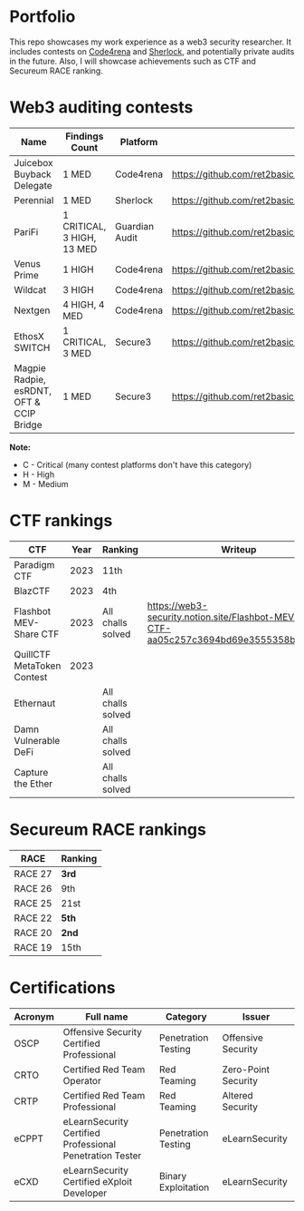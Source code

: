 # Portfolio

This repo showcases my work experience as a web3 security researcher. It includes contests on [Code4rena](https://code4rena.com/) and [Sherlock](https://www.sherlock.xyz/), and potentially private audits in the future. Also, I will showcase achievements such as CTF and Secureum RACE ranking.

# Web3 auditing contests

| Name | Findings Count | Platform | Report |
|------|----------------|----------|--------|
| Juicebox Buyback Delegate  | 1 MED | Code4rena  | https://github.com/ret2basic/portfolio/blob/main/reports/Code4rena_Juicebox_Buyback_Delegate.md  |
| Perennial  | 1 MED | Sherlock  | https://github.com/ret2basic/portfolio/blob/main/reports/Sherlock_Perennial.md  |
| PariFi     | 1 CRITICAL, 3 HIGH, 13 MED | Guardian Audit | https://github.com/ret2basic/portfolio/blob/main/reports/Guardian_PariFi.md |
| Venus Prime | 1 HIGH | Code4rena | https://github.com/ret2basic/portfolio/blob/main/reports/Code4rena_Venus_Prime.md |
| Wildcat    | 3 HIGH | Code4rena | https://github.com/ret2basic/portfolio/blob/main/reports/Code4rena_Wildcat.md |
| Nextgen    | 4 HIGH, 4 MED | Code4rena | https://github.com/ret2basic/portfolio/blob/main/reports/Code4rena_Nextgen.md |
| EthosX SWITCH | 1 CRITICAL, 3 MED | Secure3 | https://github.com/ret2basic/portfolio/blob/main/reports/Secure3_EthosX_SWITCH.md |
| Magpie Radpie, esRDNT, OFT & CCIP Bridge | 1 MED | Secure3 | https://github.com/ret2basic/portfolio/blob/main/reports/Secure3_Magpie_Radpie.md |

**Note:**

- C - Critical (many contest platforms don't have this category)
- H - High
- M - Medium

# CTF rankings

| CTF  | Year   | Ranking | Writeup |
|------|--------| --------| ------- |
| Paradigm CTF | 2023 | 11th | |
| BlazCTF | 2023 | 4th | |
| Flashbot MEV-Share CTF | 2023 | All challs solved | https://web3-security.notion.site/Flashbot-MEV-Share-CTF-aa05c257c3694bd69e3555358b709b29 |
| QuillCTF MetaToken Contest | 2023 | | |
| Ethernaut | | All challs solved | |
| Damn Vulnerable DeFi | | All challs solved | |
| Capture the Ether | | All challs solved | |

# Secureum RACE rankings

| RACE    | Ranking     |
|---------|-------------|
| RACE 27 | **3rd**     |
| RACE 26 | 9th         |
| RACE 25 | 21st        |
| RACE 22 | **5th**     |
| RACE 20 | **2nd**     |
| RACE 19 | 15th        |

# Certifications

| Acronym  | Full name  | Category  | Issuer |
|----------|------------|-----------|--------|
| OSCP  | Offensive Security Certified Professional  | Penetration Testing | Offensive Security |
| CRTO  | Certified Red Team Operator | Red Teaming | Zero-Point Security |
| CRTP  | Certified Red Team Professional | Red Teaming | Altered Security | 
| eCPPT | eLearnSecurity Certified Professional Penetration Tester | Penetration Testing | eLearnSecurity |
| eCXD  | eLearnSecurity Certified eXploit Developer | Binary Exploitation | eLearnSecurity |

